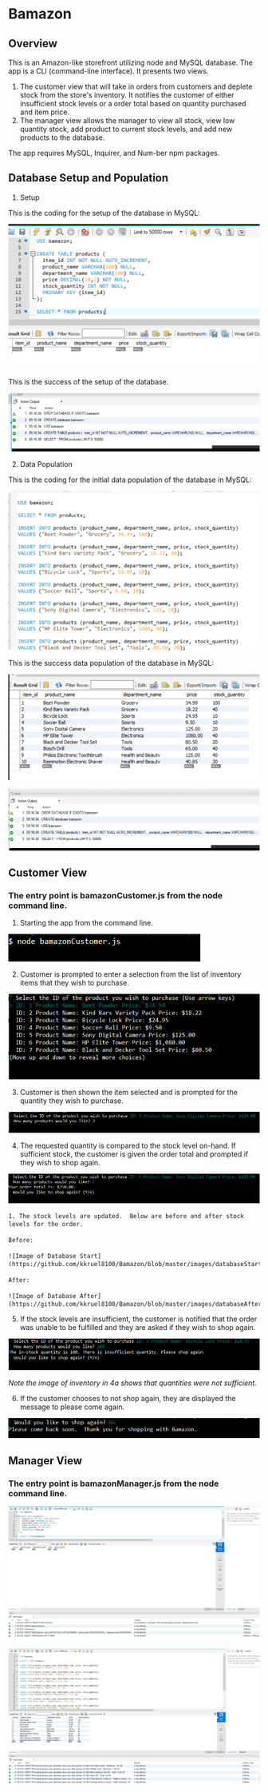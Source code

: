 # Bamazon

## Overview

This is an Amazon-like storefront utilizing node and MySQL database. The app is a CLI (command-line interface).  It presents two views.
1.  The customer view that will take in orders from customers and deplete stock from the store's inventory.  It notifies the customer of either insufficient stock levels or a order total based on quantity purchased and item price.
2.  The manager view allows the manager to view all stock, view low quantity stock, add product to current stock levels, and add new products to the database.

The app requires MySQL, Inquirer, and Num-ber npm packages.

## Database Setup and Population

1.  Setup

This is the coding for the setup of the database in MySQL:

![Image of Schema1](https://github.com/kkruel8100/Bamazon/blob/master/images/schema1.PNG)

This is the success of the setup of the database.

![Image of Schema2](https://github.com/kkruel8100/Bamazon/blob/master/images/schema2.PNG)

2.  Data Population

This is the coding for the initial data population of the database in MySQL:

![Image of Mock1](https://github.com/kkruel8100/Bamazon/blob/master/images/mock1.PNG)

This is the success data population of the database in MySQL:

![Image of Mock2](https://github.com/kkruel8100/Bamazon/blob/master/images/mock2.PNG)

![Image of Mock3](https://github.com/kkruel8100/Bamazon/blob/master/images/mock3.PNG)

## Customer View

### The entry point is bamazonCustomer.js from the node command line.

1.  Starting the app from the command line.

![Image of Customer Entry](https://github.com/kkruel8100/Bamazon/blob/master/images/entryCustomer.PNG)

2.  Customer is prompted to enter a selection from the list of inventory items that they wish to purchase.

![Image of Customer Prompt](https://github.com/kkruel8100/Bamazon/blob/master/images/customerPrompt1.PNG)

3.  Customer is then shown the item selected and is prompted for the quantity they wish to purchase.

![Image of Customer Quantity](https://github.com/kkruel8100/Bamazon/blob/master/images/customerRequestedQuantity.PNG)

4.  The requested quantity is compared to the stock level on-hand.  If sufficient stock, the customer is given the order total and prompted if they wish to shop again.

![Image of Customer Success](https://github.com/kkruel8100/Bamazon/blob/master/images/customerOrderSuccessNext.PNG)

	1. The stock levels are updated.  Below are before and after stock levels for the order.

	Before:

	![Image of Database Start](https://github.com/kkruel8100/Bamazon/blob/master/images/databaseStart.PNG)

	After:

	![Image of Database After](https://github.com/kkruel8100/Bamazon/blob/master/images/databaseAfter.PNG)

5.  If the stock levels are insufficient, the customer is notified that the order was unable to be fulfilled and they are asked if they wish to shop again. 

![Image of Customer Reject](https://github.com/kkruel8100/Bamazon/blob/master/images/customerOrderRejectNext.PNG)

*Note the image of inventory in 4a shows that quantities were not sufficient.*

6.  If the customer chooses to not shop again, they are displayed the message to please come again.

![Image of No Shop](https://github.com/kkruel8100/Bamazon/blob/master/images/noShopAgain.PNG)

## Manager View

### The entry point is bamazonManager.js from the node command line.

![Image of Schema](https://github.com/kkruel8100/Bamazon/blob/master/images/Schema.PNG)


![Image of Mock Data](https://github.com/kkruel8100/Bamazon/blob/master/images/MockData.PNG)